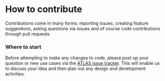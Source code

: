 # How to contribute

Contributions come in many forms: reporting issues, creating feature suggestions, asking questions via issues and of course code contributions through pull requests.

### Where to start

Before attempting to make any changes to code, please post up your question or new use cases via the [ATLAS issue tracker](https://github.com/OHDSI/ATLAS/issues). This will enable us to discuss your idea and then plan out any design and development activities.
